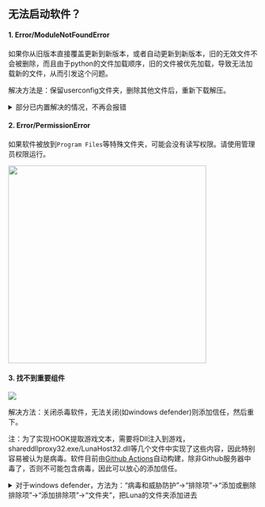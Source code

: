 ## 无法启动软件？

#### **1. Error/ModuleNotFoundError**

如果你从旧版本直接覆盖更新到新版本，或者自动更新到新版本，旧的无效文件不会被删除，而且由于python的文件加载顺序，旧的文件被优先加载，导致无法加载新的文件，从而引发这个问题。

解决方法是：保留userconfig文件夹，删除其他文件后，重新下载解压。

<details>
  <summary>部分已内置解决的情况，不再会报错</summary>
  <img src="https://image.lunatranslator.org/zh/cantstart/1.png">
  <img src="https://image.lunatranslator.org/zh/cantstart/3.jpg">
</details>

#### **2. Error/PermissionError**

如果软件被放到`Program Files`等特殊文件夹，可能会没有读写权限。请使用管理员权限运行。

<img src="https://image.lunatranslator.org/zh/cantstart/6.png" width=400>

#### **3. 找不到重要组件**

<img src="https://image.lunatranslator.org/zh/cantstart/2.jpg">

解决方法：关闭杀毒软件，无法关闭(如windows defender)则添加信任，然后重下。

注：为了实现HOOK提取游戏文本，需要将Dll注入到游戏，shareddllproxy32.exe/LunaHost32.dll等几个文件中实现了这些内容，因此特别容易被认为是病毒。软件目前由[Github Actions](https://github.com/HIllya51/LunaTranslator/actions)自动构建，除非Github服务器中毒了，否则不可能包含病毒，因此可以放心的添加信任。



<details>
  <summary>对于windows defender，方法为：“病毒和威胁防护”->“排除项”->“添加或删除排除项”->“添加排除项”->“文件夹”，把Luna的文件夹添加进去</summary>
  <img src="https://image.lunatranslator.org/zh/cantstart/4.png">
  <img src="https://image.lunatranslator.org/zh/cantstart/3.png">
</details>